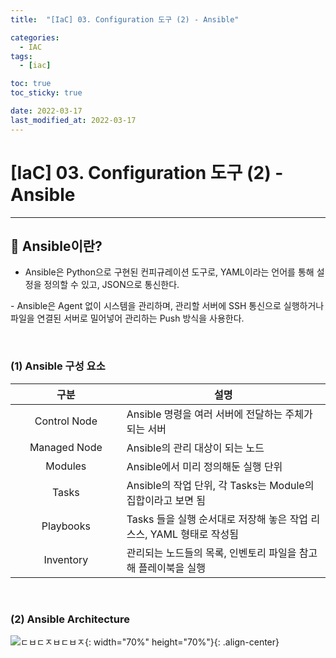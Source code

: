 ```yaml
---
title:  "[IaC] 03. Configuration 도구 (2) - Ansible" 

categories:
  - IAC
tags:
  - [iac]

toc: true
toc_sticky: true

date: 2022-03-17
last_modified_at: 2022-03-17
---
```

# [IaC] 03. Configuration 도구 (2) - Ansible
---

<style>
table {
    font-size: 12pt;
}
table th:first-of-type {
    width: 5%;
}
table th:nth-of-type(2) {
    width: 15%;
}
table th:nth-of-type(3) {
    width: 50%;
}
table th:nth-of-type(4) {
    width: 30%;
}
</style>

## 🔔 Ansible이란?

- Ansible은 Python으로 구현된 컨피규레이션 도구로, YAML이라는 언어를 통해 설정을 정의할 수 있고, JSON으로 통신한다.

​- Ansible은 Agent 없이 시스템을 관리하며, 관리할 서버에 SSH 통신으로 실행하거나 파일을 연결된 서버로 밀어넣어 관리하는 Push 방식을 사용한다.

<br>

### (1) Ansible 구성 요소

|구분|설명|
|:---:|---|
|Control Node|Ansible 명령을 여러 서버에 전달하는 주체가 되는 서버|
|Managed Node|Ansible의 관리 대상이 되는 노드|
|Modules|Ansible에서 미리 정의해둔 실행 단위|
|Tasks|Ansible의 작업 단위, 각 Tasks는 Module의 집합이라고 보면 됨|
|Playbooks|Tasks 들을 실행 순서대로 저장해 놓은 작업 리스스, YAML 형태로 작성됨|
|Inventory|관리되는 노드들의 목록, 인벤토리 파일을 참고해 플레이북을 실행|

<br>

### (2) Ansible Architecture

![ㄷㅂㄷㅈㅂㄷㅂㅈ](https://user-images.githubusercontent.com/42735894/223166384-4fd5bf59-f230-4045-8f40-5f5b53666206.png){: width="70%" height="70%"}{: .align-center}

<br>